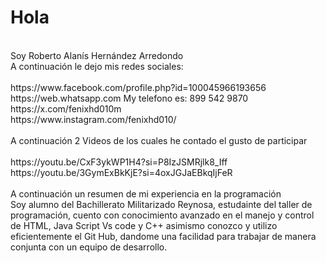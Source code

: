 <h1>Hola</h1> <br>
Soy Roberto Alanís Hernández Arredondo <br>
A continuación le dejo mis redes sociales: <br><br>
https://www.facebook.com/profile.php?id=100045966193656 <br>
https://web.whatsapp.com My telefono es: 899 542 9870 <br>
https://x.com/fenixhd010m <br>
https://www.instagram.com/fenixhd010/ <br><br>
A continuación 2 Videos de los cuales he contado el gusto de participar <br><br>
https://youtu.be/CxF3ykWP1H4?si=P8IzJSMRjlk8_Iff
https://youtu.be/3GymExBkKjE?si=4oxJGJaEBkqIjFeR
<br><br>
A continuación un resumen de mi experiencia en la programación
<br>
Soy alumno del Bachillerato Militarizado Reynosa, estudainte del taller de programación, cuento con conocimiento avanzado en el manejo y control de HTML, Java Script Vs code y C++  asimismo conozco y utilizo eficientemente el Git Hub, dandome una facilidad para trabajar de manera conjunta con un equipo de desarrollo.

<!---
FenixHD10/FenixHD10 is a ✨ special ✨ repository because its `README.md` (this file) appears on your GitHub profile.
You can click the Preview link to take a look at your changes.
--->
